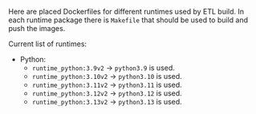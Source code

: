 Here are placed Dockerfiles for different runtimes used by ETL build.
In each runtime package there is `Makefile` that should be used to build and push the images.

Current list of runtimes:
* Python:
  * `runtime_python:3.9v2` -> `python3.9` is used.
  * `runtime_python:3.10v2` -> `python3.10` is used.
  * `runtime_python:3.11v2` -> `python3.11` is used.
  * `runtime_python:3.12v2` -> `python3.12` is used.
  * `runtime_python:3.13v2` -> `python3.13` is used.
